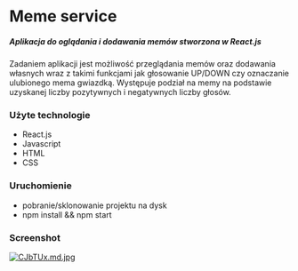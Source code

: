 # Meme service

##### Aplikacja do oglądania i dodawania memów stworzona w React.js

Zadaniem aplikacji jest możliwość przeglądania memów oraz dodawania własnych wraz z takimi funkcjami jak głosowanie UP/DOWN czy oznaczanie ulubionego mema gwiazdką. Występuje podział na memy na podstawie uzyskanej liczby pozytywnych i negatywnych liczby głosów.

### Użyte technologie

-   React.js
-   Javascript
-   HTML
-   CSS

### Uruchomienie

-   pobranie/sklonowanie projektu na dysk
-   npm install && npm start

### Screenshot

[![CJbTUx.md.jpg](https://iili.io/CJbTUx.md.jpg)](https://freeimage.host/i/CJbTUx)
